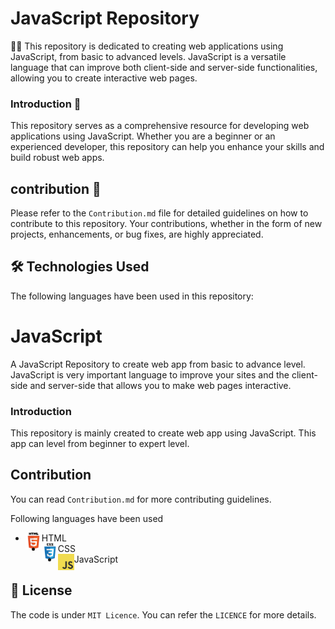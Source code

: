 #  JavaScript Repository 
😶‍🌫️
This repository is dedicated to creating web applications using JavaScript, from basic to advanced levels. JavaScript is a versatile language that can improve both client-side and server-side functionalities, allowing you to create interactive web pages.

###  Introduction 🤞

This repository serves as a comprehensive resource for developing web applications using JavaScript. Whether you are a beginner or an experienced developer, this repository can help you enhance your skills and build robust web apps.

##  contribution 🙌

Please refer to the `Contribution.md` file for detailed guidelines on how to contribute to this repository. Your contributions, whether in the form of new projects, enhancements, or bug fixes, are highly appreciated.

## 🛠️ Technologies Used

The following languages have been used in this repository:
# JavaScript

A JavaScript Repository to create web app from basic to advance level. JavaScript is very important language to improve your sites and the client-side and server-side that allows you to make web pages interactive.

### Introduction

This repository is mainly created to create web app using JavaScript. This app can level from beginner to expert level.

## Contribution

You can read `Contribution.md` for more contributing guidelines.

Following languages have been used

- <img align="left" alt="HTML5" width="26px" src="https://raw.githubusercontent.com/github/explore/80688e429a7d4ef2fca1e82350fe8e3517d3494d/topics/html/html.png" /> HTML
- <img align="left" alt="CSS3" width="26px" src="https://raw.githubusercontent.com/github/explore/80688e429a7d4ef2dca1e82350fe8e3517d3494d/topics/css/css.png" /> CSS
- <img align="left" alt="JavaScript" width="26px" src="https://raw.githubusercontent.com/github/explore/80688e429a7d4ef2a1e82350fe8e3517d3494d/topics/javascript/javascript.png" /> JavaScript

## 📄 License

The code is under `MIT Licence`. You can refer the `LICENCE` for more details.
